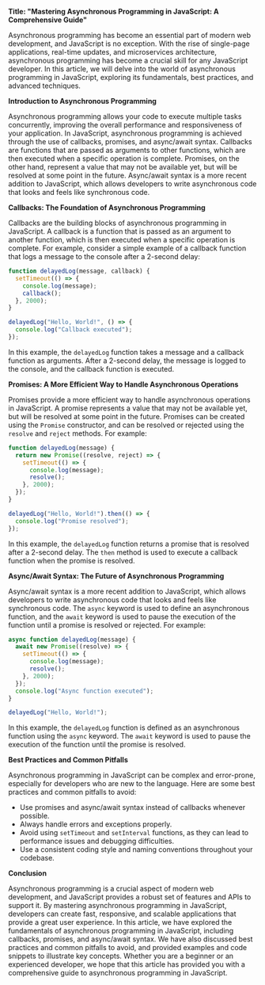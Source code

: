 **Title: "Mastering Asynchronous Programming in JavaScript: A Comprehensive Guide"**

Asynchronous programming has become an essential part of modern web development, and JavaScript is no exception. With the rise of single-page applications, real-time updates, and microservices architecture, asynchronous programming has become a crucial skill for any JavaScript developer. In this article, we will delve into the world of asynchronous programming in JavaScript, exploring its fundamentals, best practices, and advanced techniques.

**Introduction to Asynchronous Programming**

Asynchronous programming allows your code to execute multiple tasks concurrently, improving the overall performance and responsiveness of your application. In JavaScript, asynchronous programming is achieved through the use of callbacks, promises, and async/await syntax. Callbacks are functions that are passed as arguments to other functions, which are then executed when a specific operation is complete. Promises, on the other hand, represent a value that may not be available yet, but will be resolved at some point in the future. Async/await syntax is a more recent addition to JavaScript, which allows developers to write asynchronous code that looks and feels like synchronous code.

**Callbacks: The Foundation of Asynchronous Programming**

Callbacks are the building blocks of asynchronous programming in JavaScript. A callback is a function that is passed as an argument to another function, which is then executed when a specific operation is complete. For example, consider a simple example of a callback function that logs a message to the console after a 2-second delay:
```javascript
function delayedLog(message, callback) {
  setTimeout(() => {
    console.log(message);
    callback();
  }, 2000);
}

delayedLog("Hello, World!", () => {
  console.log("Callback executed");
});
```
In this example, the `delayedLog` function takes a message and a callback function as arguments. After a 2-second delay, the message is logged to the console, and the callback function is executed.

**Promises: A More Efficient Way to Handle Asynchronous Operations**

Promises provide a more efficient way to handle asynchronous operations in JavaScript. A promise represents a value that may not be available yet, but will be resolved at some point in the future. Promises can be created using the `Promise` constructor, and can be resolved or rejected using the `resolve` and `reject` methods. For example:
```javascript
function delayedLog(message) {
  return new Promise((resolve, reject) => {
    setTimeout(() => {
      console.log(message);
      resolve();
    }, 2000);
  });
}

delayedLog("Hello, World!").then(() => {
  console.log("Promise resolved");
});
```
In this example, the `delayedLog` function returns a promise that is resolved after a 2-second delay. The `then` method is used to execute a callback function when the promise is resolved.

**Async/Await Syntax: The Future of Asynchronous Programming**

Async/await syntax is a more recent addition to JavaScript, which allows developers to write asynchronous code that looks and feels like synchronous code. The `async` keyword is used to define an asynchronous function, and the `await` keyword is used to pause the execution of the function until a promise is resolved or rejected. For example:
```javascript
async function delayedLog(message) {
  await new Promise((resolve) => {
    setTimeout(() => {
      console.log(message);
      resolve();
    }, 2000);
  });
  console.log("Async function executed");
}

delayedLog("Hello, World!");
```
In this example, the `delayedLog` function is defined as an asynchronous function using the `async` keyword. The `await` keyword is used to pause the execution of the function until the promise is resolved.

**Best Practices and Common Pitfalls**

Asynchronous programming in JavaScript can be complex and error-prone, especially for developers who are new to the language. Here are some best practices and common pitfalls to avoid:

* Use promises and async/await syntax instead of callbacks whenever possible.
* Always handle errors and exceptions properly.
* Avoid using `setTimeout` and `setInterval` functions, as they can lead to performance issues and debugging difficulties.
* Use a consistent coding style and naming conventions throughout your codebase.

**Conclusion**

Asynchronous programming is a crucial aspect of modern web development, and JavaScript provides a robust set of features and APIs to support it. By mastering asynchronous programming in JavaScript, developers can create fast, responsive, and scalable applications that provide a great user experience. In this article, we have explored the fundamentals of asynchronous programming in JavaScript, including callbacks, promises, and async/await syntax. We have also discussed best practices and common pitfalls to avoid, and provided examples and code snippets to illustrate key concepts. Whether you are a beginner or an experienced developer, we hope that this article has provided you with a comprehensive guide to asynchronous programming in JavaScript.